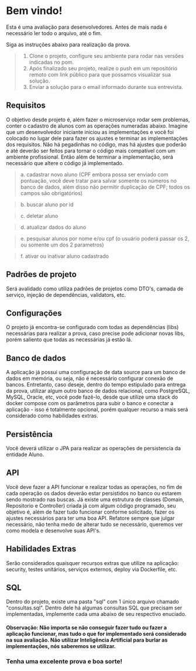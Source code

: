 # Bem vindo!

Esta é uma avaliação para desenvolvedores.
Antes de mais nada é necessário ler todo o arquivo, até o fim.

Siga as instruções abaixo para realização da prova.

> 1. Clone o projeto, configure seu ambiente para rodar nas versões indicadas no pom.
> 2. Após finalizado seu projeto, realize o push em um repositório remoto com link público para que possamos visualizar sua solução.
> 3. Enviar a solução para o email informado durante sua entrevista.

## Requisitos

O objetivo desde projeto é, além fazer o microserviço rodar sem problemas, conter o cadastro de alunos com as operações numeradas abaixo. 
Imagine que um desenvolvedor iniciante iniciou as implementações e você foi colocado no lugar dele para fazer os ajustes e terminar as implementações dos requisitos. 
Não há pegadinhas no código, mas há ajustes que poderão e até deverão ser feitos para tornar o código mais compatível com um ambiente profissional.
Então além de terminar a implementação, será necessário que altere o código já implementado.

> a. cadastrar novo aluno (CPF embora possa ser enviado com pontuação, você deve tratar para salvar somente os números no banco de dados, além disso não permitir duplicação de CPF; todos os campos são obrigatórios)

> b. buscar aluno por id

> c. deletar aluno

> d. atualizar dados do aluno

> e. pesquisar alunos por nome e/ou cpf (o usuário poderá passar os 2, ou somente um dos 2 parametros)

> f. ativar ou inativar aluno cadastrado


## Padrões de projeto

Será avalidado como utiliza padrões de projetos como DTO's, camada de serviço, injeção de dependências, validators, etc.

## Configurações

O projeto já encontra-se configurado com todas as dependências (libs) necessárias para realizar a prova, caso precise pode adicionar novas libs, porém saliento que todas as necessárias já estão lá.

## Banco de dados

A aplicação já possui uma configuração de data source para um banco de dados em memória, ou seja, não é necessário configurar conexão de bancos. Entretanto, caso deseje, dentro do tempo estipulado para entrega da prova, utilizar algum outro banco de dados relacional, como PostgreSQL, MySQL, Oracle, etc, você pode fazê-lo, desde que utilize uma stack do docker compose com os parâmetros para subir o banco e conectar a aplicação - isso é totalmente opcional, porém qualquer recurso a mais será considerado como habilidades extras.

## Persistência

Você deverá utilizar o JPA para realizar as operações de persistencia da entidade Aluno.

## API

Você deve fazer a API funcionar e realizar todas as operações, no fim de cada operação os dados deverão estar persistidos no banco ou estarem sendo mostrado nas buscas. Já existe uma estrutura de classes (Domain, Repositorio e Controller) criada já com algum código programado, seu objetivo é, além de fazer tudo funcionar conforme solicitado, fazer os ajustes necessários para ter uma boa API. Refatore sempre que julgar necessário, não tenha medo de alterar tudo se necessário, queremos ver como modela e desenvolve suas API's.

## Habilidades Extras

Serão considerados quaisquer recursos extras que utilize na aplicação: security, testes unitários, serviços externos, deploy via Dockerfile, etc.

## SQL

Dentro do projeto, existe uma pasta "sql" com 1 único arquivo chamado "consultas.sql". 
Dentro dele há algumas consultas SQL que precisam ser implementadas, implemente cada uma abaixo de seu respectivo enuciado.

#### Observação: Não importa se não conseguir fazer tudo ou fazer a aplicação funcionar, mas tudo o que for implementado será considerado na sua avaliação. Não utilizar Inteligência Artificial para burlar as implementações, nós saberemos se utilizar.

### Tenha uma excelente prova e boa sorte!

